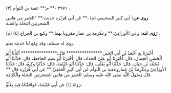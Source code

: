 ٣٩٧١ -** م:** عقبة بن التوأم (٣) .

**روى عن:** أبي كثير السحيمي (م) ،** عَن أبي هُرَيْرة حديث:** "الخمر من هاتين الشجرتين النخلة والعنبة.

**رَوَى عَنه:** وعن الأَوزاعِيّ،** وعكرمة بن عمار مقرونا بهما:** وكيع بن الجراح (٤) (م) .

روى له مسلم، وقد وقع لنا حديثه بعلو.

أَخْبَرَنَا بِهِ أَحْمَدُ بْن أَبي الخير،**************** قال:**************** أَنْبَأَنَا أَبُو الْحَسَنِ الجمال، قال: أَخْبَرَنَا أَبُو عَلِيّ الحداد، قال: أَخْبَرَنَا أَبُو نعيم الحافظ، قال: حَدَّثَنَا أَبُو مُحَمَّد بْن حيان، قال: حَدَّثَنَا أَبُو يَعْلَى، قال: حَدَّثَنَا أَبُو خَيْثَمَةَ، قال: حَدَّثَنَا وكِيعٌ، قال: حَدَّثَنَا الأَوزاعِيّ وعِكْرِمَةُ بْنُ عماروعقبة بن التوأم عَن أَبِي كَثِيرٍ الْحَنَفِيِّ،** عَن أَبِي هُرَيْرة قال:** قال رَسُولُ اللَّهِ صلى الله عليه وسلم: الخمر من هاتين الشجرتين النخلة والْكَرْمَةِ.

رَوَاهُ (١) عَن أَبِي خَيْثَمَةَ، فَوَافَقْنَاهُ فِيهِ بِعُلُوٍّ.